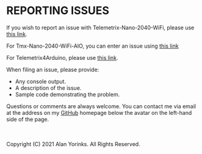 # REPORTING ISSUES

If you wish to report an issue with Telemetrix-Nano-2040-WiFi, please use
[this link](https://github.com/MrYsLab/telemetrix-nano-2040-wifi/issues).

For Tmx-Nano-2040-WiFi-AIO, you can enter an issue using [this link](https://github.com/MrYsLab/telemetrix-aio/issues)

For Telemetrix4Arduino, please use [this link](https://github.com/MrYsLab/tmx-nano-2040-wifi-aio/issues).

When filing an issue, please provide:

* Any console output.
* A description of the issue.
* Sample code demonstrating the problem.

Questions or comments are always welcome. You can contact me via
email at the address on my [GitHub](https://github.com/MrYsLab) homepage below the 
avatar on the left-hand side of 
the page.




<br>
<br>
Copyright (C) 2021 Alan Yorinks. All Rights Reserved.

